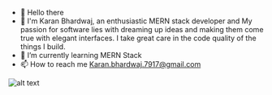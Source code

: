 - 👋 Hello there 
- 👀  I'm Karan Bhardwaj, an enthusiastic  MERN stack developer and  My passion for software lies with dreaming up ideas and making them come true with elegant interfaces. I take great care in the code quality of the things I build.
- 🌱 I’m currently learning MERN Stack
- 📫 How to reach me Karan.bhardwaj.7917@gmail.com





![alt text](http://url/to/https://www.google.com/search?q=mongodb+icon&rlz=1C1CHBD_enIN944IN944&sxsrf=AOaemvIcUlTmcox-8ZFFSgcYa7z5_YEBNw:1638603957716&tbm=isch&source=iu&ictx=1&fir=8AA-ARmYjAJamM%252CpNBz6grfR3ebkM%252C_%253BFXctQwBQNFsNPM%252CO7CUAnsyDmfb5M%252C_%253BjR7W1yFewza4oM%252C31qQxCNDG6B2fM%252C_%253BDF9h4WptE8gVGM%252C9wUo5t64Z6ln8M%252C_%253BKMC4-XU2cw2XAM%252C0viPwrLdZ_yJGM%252C_%253BeHcIU-fxeF7uiM%252CUj5_lW2yuE_5VM%252C_%253BRHAnYt_a5k5bhM%252CyTJfHVOcGcDdcM%252C_%253BrUG_aG-sJu1aaM%252CvLt-SVrqCkqTUM%252C_%253Blg4hG1SwRjiknM%252C6Nhk0j2J1GBk4M%252C_%253B6Qi0MkgMVKtAnM%252CbyXaaHOfiZVORM%252C_%253Be18JwTsLZJcsAM%252CA14ytLBqE6OTIM%252C_%253B544DQzImLE77pM%252CEHOM6wD6PlmjOM%252C_%253B0pp8irOuwg_esM%252Cfx_CA-dK6qmx_M%252C_%253B4_vuGSf_JXEObM%252CBIcMTs_v__o53M%252C_%253BFCI80cvaBTfnHM%252CD4j7s5jQVzc63M%252C_%253Bt_krQ9b_2u-RqM%252C_tzS2G-VQr0ALM%252C_%253BmzBeFS4LkLt6lM%252C31qQxCNDG6B2fM%252C_&vet=1&usg=AI4_-kSOX2KVJ0-W80rL0QY6s27w5MbU2g&sa=X&ved=2ahUKEwirqs6208n0AhX36nMBHZfBB2oQ9QF6BAgTEAE#imgrc=KMC4-XU2cw2XAMhttps://www.google.com/search?q=mongodb+icon&rlz=1C1CHBD_enIN944IN944&sxsrf=AOaemvIcUlTmcox-8ZFFSgcYa7z5_YEBNw:1638603957716&tbm=isch&source=iu&ictx=1&fir=8AA-ARmYjAJamM%252CpNBz6grfR3ebkM%252C_%253BFXctQwBQNFsNPM%252CO7CUAnsyDmfb5M%252C_%253BjR7W1yFewza4oM%252C31qQxCNDG6B2fM%252C_%253BDF9h4WptE8gVGM%252C9wUo5t64Z6ln8M%252C_%253BKMC4-XU2cw2XAM%252C0viPwrLdZ_yJGM%252C_%253BeHcIU-fxeF7uiM%252CUj5_lW2yuE_5VM%252C_%253BRHAnYt_a5k5bhM%252CyTJfHVOcGcDdcM%252C_%253BrUG_aG-sJu1aaM%252CvLt-SVrqCkqTUM%252C_%253Blg4hG1SwRjiknM%252C6Nhk0j2J1GBk4M%252C_%253B6Qi0MkgMVKtAnM%252CbyXaaHOfiZVORM%252C_%253Be18JwTsLZJcsAM%252CA14ytLBqE6OTIM%252C_%253B544DQzImLE77pM%252CEHOM6wD6PlmjOM%252C_%253B0pp8irOuwg_esM%252Cfx_CA-dK6qmx_M%252C_%253B4_vuGSf_JXEObM%252CBIcMTs_v__o53M%252C_%253BFCI80cvaBTfnHM%252CD4j7s5jQVzc63M%252C_%253Bt_krQ9b_2u-RqM%252C_tzS2G-VQr0ALM%252C_%253BmzBeFS4LkLt6lM%252C31qQxCNDG6B2fM%252C_&vet=1&usg=AI4_-kSOX2KVJ0-W80rL0QY6s27w5MbU2g&sa=X&ved=2ahUKEwirqs6208n0AhX36nMBHZfBB2oQ9QF6BAgTEAE#imgrc=KMC4-XU2cw2XAM)


